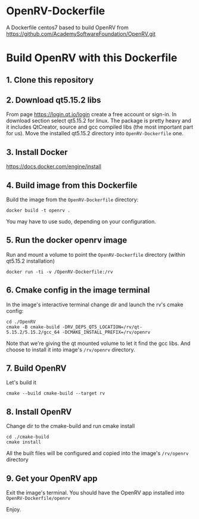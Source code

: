 # OpenRV-Dockerfile
A Dockerfile centos7 based to build OpenRV from https://github.com/AcademySoftwareFoundation/OpenRV.git

# Build OpenRV with this Dockerfile
## 1. Clone this repository
## 2. Download qt5.15.2 libs
From page https://login.qt.io/login create a free account or sign-in. In download section select qt5.15.2 for linux. 
The package is pretty heavy and it includes QtCreator, source and gcc compiled libs (the most important part for us). 
Move the installed qt5.15.2 directory into `OpenRV-Dockerfile` one.

## 3. Install Docker
https://docs.docker.com/engine/install

## 4. Build image from this Dockerfile
Build the image from the `OpenRV-Dockerfile` directory: 
```
docker build -t openrv .
```
You may have to use sudo, depending on your configuration.

## 5. Run the docker openrv image
Run and mount a volume to point the `OpenRV-Dockerfile` directory (within qt5.15.2 installation)
```
docker run -ti -v /OpenRV-Dockerfile:/rv
```

## 6. Cmake config in the image terminal
In the image's interactive terminal change dir and launch the rv's cmake config: 
```
cd ./OpenRV
cmake -B cmake-build -DRV_DEPS_QT5_LOCATION=/rv/qt-5.15.2/5.15.2/gcc_64 -DCMAKE_INSTALL_PREFIX=/rv/openrv
```
Note that we're giving the qt mounted volume to let it find the gcc libs. And choose to install it into image's `/rv/openrv` directory.

## 7. Build OpenRV
Let's build it
```
cmake --build cmake-build --target rv
```

## 8. Install OpenRV
Change dir to the cmake-build and run cmake install
```
cd ./cmake-build
cmake install
```
All the built files will be configured and copied into the image's `/rv/openrv` directory

## 9. Get your OpenRV app
Exit the image's terminal.
You should have the OpenRV app installed into `OpenRV-Dockerfile/openrv`

Enjoy.

